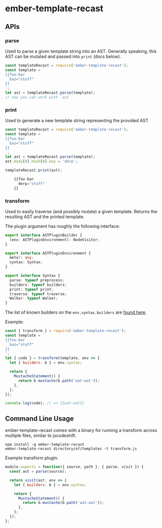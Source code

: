 # ember-template-recast

## APIs

### parse

Used to parse a given template string into an AST. Generally speaking, this AST
can be mutated and passed into `print` (docs below).

```js
const templateRecast = require('ember-template-recast');
const template = `
{{foo-bar
  baz="stuff"
}}
`;
let ast = templateRecast.parse(template);
// now you can work with `ast`
```

### print

Used to generate a new template string representing the provided AST.

```js
const templateRecast = require('ember-template-recast');
const template = `
{{foo-bar
  baz="stuff"
}}
`;
let ast = templateRecast.parse(template);
ast.body[0].hash[0].key = 'derp';

templateRecast.print(ast);

    {{foo-bar
      derp="stuff"
    }}
```

### transform

Used to easily traverse (and possibly mutate) a given template. Returns the
resulting AST and the printed template.

The plugin argument has roughly the following interface:

```ts
export interface ASTPluginBuilder {
  (env: ASTPluginEnvironment): NodeVisitor;
}

export interface ASTPluginEnvironment {
  meta?: any;
  syntax: Syntax;
}

export interface Syntax {
  parse: typeof preprocess;
  builders: typeof builders;
  print: typeof print;
  traverse: typeof traverse;
  Walker: typeof Walker;
}
```

The list of known builders on the `env.syntax.builders` are [found
here](https://github.com/glimmerjs/glimmer-vm/blob/v0.50.4/packages/%40glimmer/syntax/lib/builders.ts#L547-L578).

Example:
```js
const { transform } = require('ember-template-recast');
const template = `
{{foo-bar
  baz="stuff"
}}
`;
let { code } = transform(template, env => {
  let { builders: b } = env.syntax;

  return {
    MustacheStatement() {
      return b.mustache(b.path('wat-wat'));
    },
  };
});

console.log(code); // => {{wat-wat}}
```

## Command Line Usage

ember-template-recast comes with a binary for running a transform across multiple
files, similar to jscodeshift.

```
npm install -g ember-template-recast
ember-template-recast directory/of/templates -t transform.js
```

Example transform plugin:

```js
module.exports = function({ source, path }, { parse, visit }) {
  const ast = parse(source);

  return visit(ast, env => {
    let { builders: b } = env.syntax;

    return {
      MustacheStatement() {
        return b.mustache(b.path('wat-wat'));
      },
    };
  });
};
```
